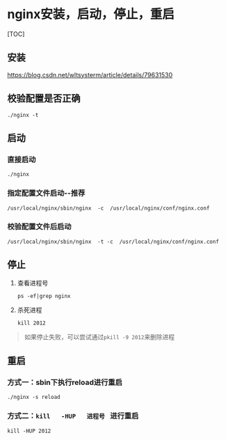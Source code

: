 # nginx安装，启动，停止，重启

[TOC]

## 安装

<https://blog.csdn.net/wltsysterm/article/details/79631530>

## 校验配置是否正确

```shell
./nginx -t
```

## 启动

### 直接启动

```shell
./nginx
```

### 指定配置文件启动--推荐

```shell
/usr/local/nginx/sbin/nginx  -c  /usr/local/nginx/conf/nginx.conf
```

### 校验配置文件后启动

```shell
/usr/local/nginx/sbin/nginx  -t -c  /usr/local/nginx/conf/nginx.conf
```



## 停止

1. 查看进程号

   ```shell
   ps -ef|grep nginx
   ```

2. 杀死进程

   ```shell
   kill 2012
   ```

> 如果停止失败，可以尝试通过`pkill -9 2012`来删除进程

## 重启

### 方式一：sbin下执行reload进行重启

```shell
./nginx -s reload
```

### 方式二：`kill   -HUP   进程号 ` 进行重启

```shell
kill -HUP 2012
```

 